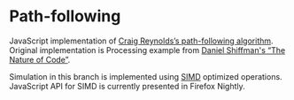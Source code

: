 Path-following
==============

JavaScript implementation of <a href="http://www.red3d.com/cwr/steer/">Craig Reynolds’s path-following algorithm</a>.
Original implementation is Processing example from <a href="http://natureofcode.com/book/chapter-6-autonomous-agents/#chapter06_exercise12">Daniel Shiffman's “The Nature of Code”</a>.

Simulation in this branch is implemented using <a href="http://www.2ality.com/2013/12/simd-js.html">SIMD</a> optimized operations. JavaScript API for SIMD is currently presented in Firefox Nightly.
